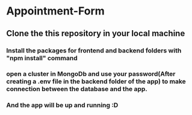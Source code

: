 # Appointment-Form

## Clone the this repository in your local machine

### Install the packages for frontend and backend folders with "npm install" command

### open a cluster in MongoDb and use your password(After creating a .env file in the backend folder of the app) to make connection between the database and the app.

### And the app will be up and running :D
